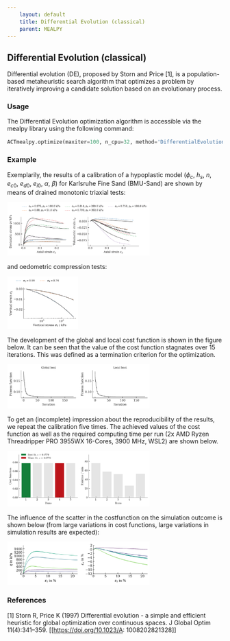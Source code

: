 ```yaml
---
    layout: default
    title: Differential Evolution (classical)
    parent: MEALPY
---
```

## Differential Evolution (classical)

Differential evolution (DE), proposed by Storn and Price [1], is a population-based metaheuristic search algorithm that optimizes a problem by iteratively improving a candidate solution based on an evolutionary process.

### Usage
The Differential Evolution optimization algorithm is accessible via the mealpy library using the following command:
```python
ACTmealpy.optimize(maxiter=100, n_cpu=32, method='DifferentialEvolution')
```

### Example
Exemplarily, the results of a calibration of a hypoplastic model ($\phi_c$, $h_s$, $n$, $e_{c0}$, $e_{d0}$, $e_{i0}$, $\alpha$, $\beta$) for Karlsruhe Fine Sand (BMU-Sand) are shown by means of drained monotonic triaxial tests:

<img src="./de/triaxCD.png" alt="triaxCD" width="66%"/>

and oedometric compression tests:

<img src="./de/oedometer.png" alt="oedometer" width="33%"/>

The development of the global and local cost function is shown in the figure below. It can be seen that the value of the cost function stagnates over 15 iterations. This was defined as a termination criterion for the optimization.

<img src="./de/fitness_function.png" alt="fitness_function" width="66%"/>

To get an (incomplete) impression about the reproducibility of the results, we repeat the calibration five times. The achieved values of the cost function as well as the required computing time per run (2x AMD Ryzen Threadripper PRO 3955WX 16-Cores, 3900 MHz, WSL2) are shown below.

<img src="./de/statistics.png" alt="statistics" width="66%"/>

The influence of the scatter in the costfunction on the simulation outcome is shown below (from large variations in cost functions, large variations in simulation results are expected):

<img src="./de/triaxCD_all.png" alt="triaxCD_all" width="66%"/>

### References
[1] Storn R, Price K (1997) Differential evolution - a simple and efficient heuristic for global optimization over continuous spaces. J Global Optim 11(4):341–359. [[https://doi.org/10.1023/A: 1008202821328]]